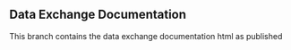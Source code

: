 ## Data Exchange Documentation  

This branch contains the data exchange documentation html as published


